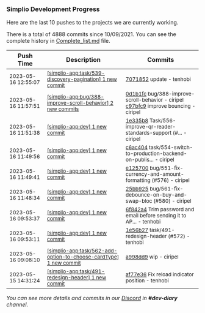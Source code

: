 
### Simplio Development Progress

Here are the last 10 pushes to the projects we are currently working.

There is a total of 4888 commits since 10/09/2021. You can see the complete history in
 [Complete_list.md](Complete_list.md) file.

| Push Time | Description | Commits |
| --- | --- | --- |
| <sub>2023-05-16 12:55:07</sub> | <sub>[[simplio-app:task/539\-discovery\-pagination] 1 new commit](https://github.com/SimplioOfficial/simplio-app/commit/7071852785effe9ec6efabd5b94022fdfc992576)</sub> | <sub>[7071852](https://github.com/SimplioOfficial/simplio-app/commit/7071852785effe9ec6efabd5b94022fdfc992576) update - tenhobi</sub> |
| <sub>2023-05-16 11:57:51</sub> | <sub>[[simplio-app:bug/388\-improve\-scroll\-behavior] 2 new commits](https://github.com/SimplioOfficial/simplio-app/compare/0d1b1fc0d0f7^...c97bfc9e7fd7)</sub> | <sub>[0d1b1fc](https://github.com/SimplioOfficial/simplio-app/commit/0d1b1fc0d0f7d959ee1a9350604107a99bdbee3a) bug/388-improve-scroll-behavior - ciripel<br>[c97bfc9](https://github.com/SimplioOfficial/simplio-app/commit/c97bfc9e7fd774253daa3746dd8c7efbc597aaed) improve bouncing - ciripel</sub> |
| <sub>2023-05-16 11:51:38</sub> | <sub>[[simplio-app:dev] 1 new commit](https://github.com/SimplioOfficial/simplio-app/commit/1e335b8c997168d71998afda58326800c1b76383)</sub> | <sub>[1e335b8](https://github.com/SimplioOfficial/simplio-app/commit/1e335b8c997168d71998afda58326800c1b76383) Task/556-improve-qr-reader-standards-support (#... - ciripel</sub> |
| <sub>2023-05-16 11:49:56</sub> | <sub>[[simplio-app:dev] 1 new commit](https://github.com/SimplioOfficial/simplio-app/commit/c6ac404b98267da9ef179b53e73a8ce873373d85)</sub> | <sub>[c6ac404](https://github.com/SimplioOfficial/simplio-app/commit/c6ac404b98267da9ef179b53e73a8ce873373d85) task/554-switch-to-production-backend-on-publis... - ciripel</sub> |
| <sub>2023-05-16 11:49:41</sub> | <sub>[[simplio-app:dev] 1 new commit](https://github.com/SimplioOfficial/simplio-app/commit/e12570096cb73fb12bc7cbd112228ff8b595179a)</sub> | <sub>[e125700](https://github.com/SimplioOfficial/simplio-app/commit/e12570096cb73fb12bc7cbd112228ff8b595179a) bug/551-fix-currency-and-amount-formatting (#576) - ciripel</sub> |
| <sub>2023-05-16 11:48:34</sub> | <sub>[[simplio-app:dev] 1 new commit](https://github.com/SimplioOfficial/simplio-app/commit/25bb925a9dc944169e50199502ddce88d26e5298)</sub> | <sub>[25bb925](https://github.com/SimplioOfficial/simplio-app/commit/25bb925a9dc944169e50199502ddce88d26e5298) bug/561-fix-debounce-on-buy-and-swap-bloc (#580) - ciripel</sub> |
| <sub>2023-05-16 09:53:37</sub> | <sub>[[simplio-app:dev] 1 new commit](https://github.com/SimplioOfficial/simplio-app/commit/6f842a487c7a942f3844448a65623d285ab99def)</sub> | <sub>[6f842a4](https://github.com/SimplioOfficial/simplio-app/commit/6f842a487c7a942f3844448a65623d285ab99def) Trim password and email before sending it to AP... - tenhobi</sub> |
| <sub>2023-05-16 09:53:11</sub> | <sub>[[simplio-app:dev] 1 new commit](https://github.com/SimplioOfficial/simplio-app/commit/1e56b278d21a7e02c6684f4d3981aa773599cf36)</sub> | <sub>[1e56b27](https://github.com/SimplioOfficial/simplio-app/commit/1e56b278d21a7e02c6684f4d3981aa773599cf36) task/491-redesign-header (#572) - tenhobi</sub> |
| <sub>2023-05-16 09:08:10</sub> | <sub>[[simplio-app:task/562\-add\-option\-to\-choose\-cardType] 1 new commit](https://github.com/SimplioOfficial/simplio-app/commit/a998dd93ef66d6f7842409e2d0837f2e7aaa6441)</sub> | <sub>[a998dd9](https://github.com/SimplioOfficial/simplio-app/commit/a998dd93ef66d6f7842409e2d0837f2e7aaa6441) wip - ciripel</sub> |
| <sub>2023-05-15 14:31:24</sub> | <sub>[[simplio-app:task/491\-redesign\-header] 1 new commit](https://github.com/SimplioOfficial/simplio-app/commit/af77e360ccae48be156698969e26cd3a78c720c6)</sub> | <sub>[af77e36](https://github.com/SimplioOfficial/simplio-app/commit/af77e360ccae48be156698969e26cd3a78c720c6) Fix reload indicator position - tenhobi</sub> |

_You can see more details and commits in our [Discord](https://discord.gg/aKhjuwZmdP) in **#dev-diary** channel._
